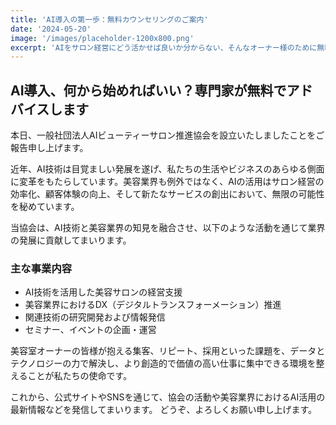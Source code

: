 ```yaml
---
title: 'AI導入の第一歩：無料カウンセリングのご案内'
date: '2024-05-20'
image: '/images/placeholder-1200x800.png'
excerpt: 'AIをサロン経営にどう活かせば良いか分からない、そんなオーナー様のために無料カウンセリングを開始しました。'
---
```


## AI導入、何から始めればいい？専門家が無料でアドバイスします

本日、一般社団法人AIビューティーサロン推進協会を設立いたしましたことをご報告申し上げます。

近年、AI技術は目覚ましい発展を遂げ、私たちの生活やビジネスのあらゆる側面に変革をもたらしています。美容業界も例外ではなく、AIの活用はサロン経営の効率化、顧客体験の向上、そして新たなサービスの創出において、無限の可能性を秘めています。

当協会は、AI技術と美容業界の知見を融合させ、以下のような活動を通じて業界の発展に貢献してまいります。

### 主な事業内容
- AI技術を活用した美容サロンの経営支援
- 美容業界におけるDX（デジタルトランスフォーメーション）推進
- 関連技術の研究開発および情報発信
- セミナー、イベントの企画・運営

美容室オーナーの皆様が抱える集客、リピート、採用といった課題を、データとテクノロジーの力で解決し、より創造的で価値の高い仕事に集中できる環境を整えることが私たちの使命です。

これから、公式サイトやSNSを通じて、協会の活動や美容業界におけるAI活用の最新情報などを発信してまいります。
どうぞ、よろしくお願い申し上げます。 
